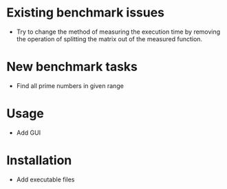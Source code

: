 # Existing benchmark issues
* Try to change the method of measuring the execution time by removing the operation of splitting the matrix out of the measured function.

# New benchmark tasks
* Find all prime numbers in given range

# Usage
* Add GUI

# Installation
* Add executable files
